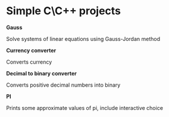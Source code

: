 # Simple C\C++ projects

**Gauss**

Solve systems of linear equations using Gauss-Jordan method

**Currency converter**

Converts currency

**Decimal to binary converter**

Converts positive decimal numbers into binary

**PI**

Prints some approximate values of pi, include interactive choice 